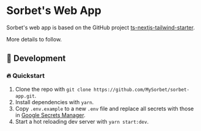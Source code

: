 # Sorbet's Web App

Sorbet's web app is based on the GitHub project [ts-nextjs-tailwind-starter](https://github.com/theodorusclarence/ts-nextjs-tailwind-starter/).

More details to follow.

## 🔨 Development

### 🔥 Quickstart

1. Clone the repo with `git clone https://github.com/MySorbet/sorbet-app.git`.
2. Install dependencies with `yarn`.
3. Copy `.env.example` to a new `.env` file and replace all secrets with those in [Google Secrets Manager](https://console.cloud.google.com/security/secret-manager?project=sorbet-production).
4. Start a hot reloading dev server with `yarn start:dev`.
